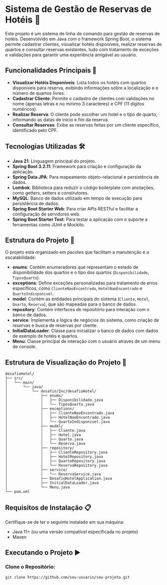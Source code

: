 # Sistema de Gestão de Reservas de Hotéis 🏨

Este projeto é um sistema de linha de comando para gestão de reservas de hotéis. Desenvolvido em Java com o framework Spring Boot, o sistema permite cadastrar clientes, visualizar hotéis disponíveis, realizar reservas de quartos e consultar reservas existentes, tudo com tratamento de exceções e validações para garantir uma experiência amigável ao usuário.

## Funcionalidades Principais 🚀

- **Visualizar Hotéis Disponíveis**: Lista todos os hotéis com quartos disponíveis para reserva, exibindo informações sobre a localização e o número de quartos livres.
- **Cadastrar Cliente**: Permite o cadastro de clientes com validações no nome (apenas letras e no mínimo 3 caracteres) e CPF (11 dígitos numéricos).
- **Realizar Reserva**: O cliente pode escolher um hotel e o tipo de quarto, informando as datas de início e fim da reserva.
- **Consultar Reservas**: Exibe as reservas feitas por um cliente específico, identificado pelo CPF.
## Tecnologias Utilizadas 🛠️

- **Java 21**: Linguagem principal do projeto.
- **Spring Boot 3.2.11**: Framework para criação e configuração da aplicação.
- **Spring Data JPA**: Para mapeamento objeto-relacional e persistência de dados.
- **Lombok**: Biblioteca para reduzir o código boilerplate com anotações, como getters, setters e construtores.
- **MySQL**: Banco de dados utilizado em tempo de execução para persistência de dados.
- **Spring Boot Starter Web**: Para criar APIs RESTful e facilitar a configuração de servidores web.
- **Spring Boot Starter Test**: Para testar a aplicação com o suporte a ferramentas como JUnit e Mockito.

## Estrutura do Projeto 📂

O projeto está organizado em pacotes que facilitam a manutenção e a escalabilidade:

- **enums**: Contém enumeradores que representam o estado de disponibilidade dos quartos e o tipo dos quartos (`Disponibilidade`, `TiposQuarto`).
- **exceptions**: Define exceções personalizadas para tratamento de erros específicos, como `ClienteNaoEncontrado`, `HotelNaoEncontrado` e `QuartoIndisponivel`.
- **model**: Contém as entidades principais do sistema (`Cliente`, `Hotel`, `Quarto`, `Reserva`), que são mapeadas para o banco de dados.
- **repository**: Contém interfaces de repositório para interação com o banco de dados.
- **service**: Implementa a lógica de negócios do sistema, como criação de reservas e busca de reservas por cliente.
- **InitialDataLoader**: Classe para inicializar o banco de dados com dados de exemplo de hotéis e quartos.
- **Menu**: Classe principal de interação com o usuário através de um menu de console.

## Estrutura de Visualização do Projeto 📂
```plaintext
desafioHotel/
├── src/
│   └── main/
│       └── java/
│           └── desafio/Inc/desafioHotel/
│               ├── enums/
│               │   ├── Disponibilidade.java
│               │   └── TiposQuarto.java
│               ├── exceptions/
│               │   ├── ClienteNaoEncontrado.java
│               │   ├── HotelNaoEncontrado.java
│               │   └── QuartoIndisponivel.java
│               ├── model/
│               │   ├── Cliente.java
│               │   ├── Hotel.java
│               │   ├── Quarto.java
│               │   └── Reserva.java
│               ├── repository/
│               │   ├── ClienteRepository.java
│               │   ├── HotelRepository.java
│               │   ├── QuartoRepository.java
│               │   └── ReservaRepository.java
│               ├── service/
│               │   └── ReservaService.java
│               ├── DesafioHotelApplication.java
│               ├── InitialDataLoader.java
│               └── Menu.java
└── pom.xml
```
## Requisitos de Instalação 📋

Certifique-se de ter o seguinte instalado em sua máquina:
- Java 11+ (ou uma versão compatível especificada no projeto)
- Maven

## Executando o Projeto ▶️

### Clone o Repositório:

```bash
git clone https://github.com/seu-usuario/seu-projeto.git
